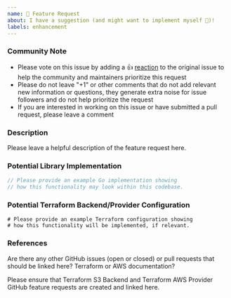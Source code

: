```yaml
---
name: 🚀 Feature Request
about: I have a suggestion (and might want to implement myself 🙂)!
labels: enhancement
---
```


<!--- Please keep this note for the community --->

### Community Note

* Please vote on this issue by adding a 👍 [reaction](https://blog.github.com/2016-03-10-add-reactions-to-pull-requests-issues-and-comments/) to the original issue to help the community and maintainers prioritize this request
* Please do not leave "+1" or other comments that do not add relevant new information or questions, they generate extra noise for issue followers and do not help prioritize the request
* If you are interested in working on this issue or have submitted a pull request, please leave a comment

<!--- Thank you for keeping this note for the community --->

### Description

Please leave a helpful description of the feature request here.

### Potential Library Implementation

```go
// Please provide an example Go implementation showing
// how this functionality may look within this codebase.
```

### Potential Terraform Backend/Provider Configuration

```hcl
# Please provide an example Terraform configuration showing
# how this functionality will be implemented, if relevant.
```

### References

Are there any other GitHub issues (open or closed) or pull requests that should be linked here? Terraform or AWS documentation?

Please ensure that Terraform S3 Backend and Terraform AWS Provider GitHub feature requests are created and linked here.
